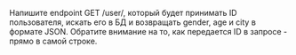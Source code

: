 Напишите endpoint GET /user/<id>, который будет принимать ID пользователя, искать его в БД и возвращать gender, age и city в формате JSON. Обратите внимание на то, как передается ID в запросе - прямо в самой строке.
